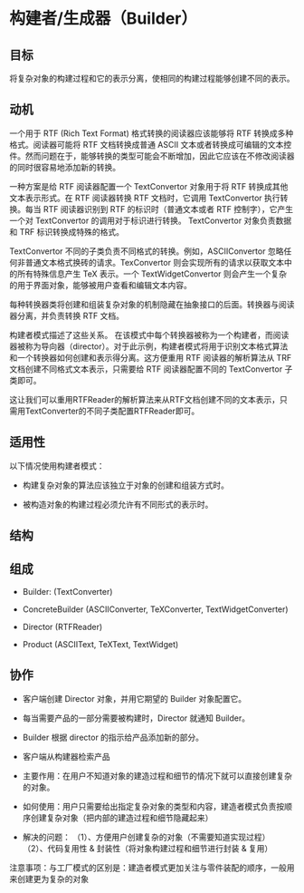 # 构建者/生成器（Builder）

## 目标

将复杂对象的构建过程和它的表示分离，使相同的构建过程能够创建不同的表示。




## 动机

一个用于 RTF (Rich Text Format) 格式转换的阅读器应该能够将 RTF 转换成多种格式。阅读器可能将 RTF 文档转换成普通 ASCII 文本或者转换成可编辑的文本控件。然而问题在于，能够转换的类型可能会不断增加，因此它应该在不修改阅读器的同时很容易地添加新的转换。

一种方案是给 RTF 阅读器配置一个 TextConvertor 对象用于将 RTF 转换成其他文本表示形式。在 RTF 阅读器转换 RTF 文档时，它调用 TextConvertor 执行转换。每当 RTF 阅读器识别到 RTF 的标识时（普通文本或者 RTF 控制字），它产生一个对 TextConvertor 的调用对于标识进行转换。 TextConvertor 对象负责数据和 TRF 标识转换成特殊的格式。

TextConvertor 不同的子类负责不同格式的转换。例如，ASCIIConvertor 忽略任何非普通文本格式换砖的请求。TexConvertor 则会实现所有的请求以获取文本中的所有特殊信息产生 TeX 表示。一个 TextWidgetConvertor 则会产生一个复杂的用于界面对象，能够被用户查看和编辑文本内容。


每种转换器类将创建和组装复杂对象的机制隐藏在抽象接口的后面。转换器与阅读器分离，并负责转换 RTF 文档。

构建者模式描述了这些关系。 在该模式中每个转换器被称为一个构建者，而阅读器被称为导向器（director）。对于此示例，构建者模式将用于识别文本格式算法和一个转换器如何创建和表示得分离。这方便重用 RTF 阅读器的解析算法从 TRF 文档创建不同格式文本表示，只需要给 RTF 阅读器配置不同的 TextConvertor 子类即可。

这让我们可以重用RTFReader的解析算法来从RTF文档创建不同的文本表示，只需用TextConverter的不同子类配置RTFReader即可。

## 适用性

以下情况使用构建者模式：

- 构建复杂对象的算法应该独立于对象的创建和组装方式时。

- 被构造对象的构建过程必须允许有不同形式的表示时。

## 结构


## 组成

- Builder: (TextConverter)

- ConcreteBuilder (ASCIIConverter, TeXConverter, TextWidgetConverter) 

- Director (RTFReader) 

- Product (ASCIIText, TeXText, TextWidget)

## 协作

- 客户端创建 Director 对象，并用它期望的 Builder 对象配置它。

- 每当需要产品的一部分需要被构建时，Director 就通知 Builder。

- Builder 根据 director 的指示给产品添加新的部分。

- 客户端从构建器检索产品


- 主要作用：在用户不知道对象的建造过程和细节的情况下就可以直接创建复杂的对象。

- 如何使用：用户只需要给出指定复杂对象的类型和内容，建造者模式负责按顺序创建复杂对象（把内部的建造过程和细节隐藏起来）

- 解决的问题：
（1）、方便用户创建复杂的对象（不需要知道实现过程）
（2）、代码复用性 & 封装性（将对象构建过程和细节进行封装 & 复用）

注意事项：与工厂模式的区别是：建造者模式更加关注与零件装配的顺序，一般用来创建更为复杂的对象


